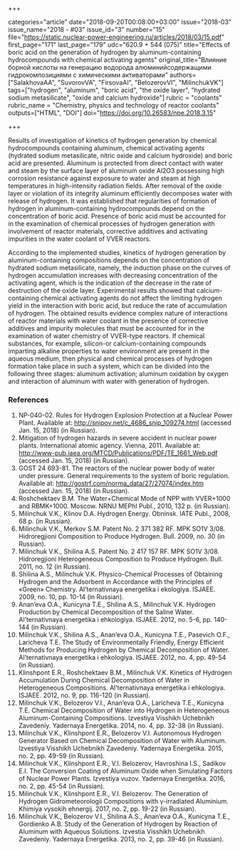 +++

categories="article"
date="2018-09-20T00:08:00+03:00"
issue="2018-03"
issue_name="2018 - #03"
issue_id="3"
number="15"
file="https://static.nuclear-power-engineering.ru/articles/2018/03/15.pdf"
first_page="171"
last_page="179"
udc="620.9 + 544 (075)"
title="Effects of boric acid on the generation of hydrogen by aluminum-containing hydrocompounds with chemical activating agents"
original_title="Влияние борной кислоты на генерацию водорода алюминийсодержащими гидрокомпозициями с химическими активаторами"
authors=["SalakhovaAA", "SuvorovVA", "FirsovaAI", "BelozerovVI", "MilinchukVK"]
tags=["hydrogen", "aluminum", "boric acid", "the oxide layer", "hydrated sodium metasilicate", "oxide and calcium hydroxide"]
rubric = "coolants"
rubric_name = "Chemistry, physics and technology of reactor coolants"
outputs=["HTML", "DOI"]
doi="https://doi.org/10.26583/npe.2018.3.15"

+++

Results of investigation of kinetics of hydrogen generation by chemical hydrocompounds containing aluminum, chemical activating agents (hydrated sodium metasilicate, nitric oxide and calcium hydroxide) and boric acid are presented. Aluminum is protected from direct contact with water and steam by the surface layer of aluminum oxide Al2O3 possessing high corrosion resistance against exposure to water and steam at high temperatures in high-intensity radiation fields. After removal of the oxide layer or violation of its integrity aluminum efficiently decomposes water with release of hydrogen. It was established that regularities of formation of hydrogen in aluminum-containing hydrocompounds depend on the concentration of boric acid. Presence of boric acid must be accounted for in the examination of chemical processes of hydrogen generation with involvement of reactor materials, corrective additives and activating impurities in the water coolant of VVER reactors.

According to the implemented studies, kinetics of hydrogen generation by aluminum-containing compositions depends on the concentration of hydrated sodium metasilicate, namely, the induction phase on the curves of hydrogen accumulation increases with decreasing concentration of the activating agent, which is the indication of the decrease in the rate of destruction of the oxide layer. Experimental results showed that calcium-containing chemical activating agents do not affect the limiting hydrogen yield in the interaction with boric acid, but reduce the rate of accumulation of hydrogen. The obtained results evidence complex nature of interactions of reactor materials with water coolant in the presence of corrective additives and impurity molecules that must be accounted for in the examination of water chemistry of VVER-type reactors. If chemical substances, for example, silicon-or calcium-containing compounds imparting alkaline properties to water environment are present in the aqueous medium, then physical and chemical processes of hydrogen formation take place in such a system, which can be divided into the following three stages: aluminum activation; aluminum oxidation by oxygen and interaction of aluminum with water with generation of hydrogen.

### References

1. NP-040-02. Rules for Hydrogen Explosion Protection at a Nuclear Power Plant. Available at: http://snipov.net/c_4686_snip_109274.html (accessed Jan. 15, 2018) (in Russian).
2. Mitigation of hydrogen hazards in severe accident in nuclear power plants. International atomic agency. Vienna, 2011. Available at: http://www-pub.iaea.org/MTCD/Publications/PDF/TE_1661_Web.pdf (accessed Jan. 15, 2018) (in Russian).
3. GOST 24 693-81. The reactors of the nuclear power body of water under pressure. General requirements to the system of boric regulation. Available at: http://gostrf.com/norma_data/27/27074/index.htm (accessed Jan. 15, 2018) (in Russian).
4. Roshchektaev B.M. The Water+Chemical Mode of NPP with VVER+1000 and RBMK+1000. Moscow. NRNU MEPhI Publ., 2010, 132 p. (in Russian).
5. Milinchuk V.K., Klinov D.A. Hydrogen Energy. Obninsk. IATE Publ., 2008, 68 p. (in Russian).
6. Milinchuk V.K., Merkov S.M. Patent No. 2 371 382 RF. MPK SO1V 3/08. Hidroregjioni Composition to Produce Hydrogen. Bull. 2009, no. 30 (in Russian).
7. Milinchuk V.K., Shilina A.S. Patent No. 2 417 157 RF. MPK SO1V 3/08. Hidroregjioni Heterogeneous Composition to Produce Hydrogen. Bull. 2011, no. 12 (in Russian).
8. Shilina A.S., Milinchuk V.K. Physico-Chemical Processes of Obtaining Hydrogen and the Adsorbent in Accordance with the Principles of «Green» Chemistry. Al’ternativnaya energetika i ekologiya. ISJAEE. 2009, no. 10, pp. 10-14 (in Russian).
9. Anan’eva O.A., Kunicyna T.E., Shilina A.S., Milinchuk V.K. Hydrogen Production by Chemical Decomposition of the Saline Water. Al’ternativnaya energetika i ehkologiya. ISJAEE. 2012, no. 5-6, pp. 140-144 (in Russian).
10. Milinchuk V.K., Shilina A.S., Anan’eva O.A., Kunicyna T.E., Pasevich O.F., Laricheva T.E. The Study of Environmentally Friendly, Energy Efficient Methods for Producing Hydrogen by Chemical Decomposition of Water. Al’ternativnaya energetika i ehkologiya. ISJAEE. 2012, no. 4, pp. 49-54 (in Russian).
11. Klinshpont E.R., Roshchektaev B.M., Milinchuk V.K. Kinetics of Hydrogen Accumulation During Chemical Decomposition of Water in Heterogeneous Compositions. Al’ternativnaya energetika i ehkologiya. ISJAEE. 2012, no. 9, pp. 116-120 (in Russian).
12. Milinchuk V.K., Belozerov V.I., Anan’eva O.A., Laricheva T.E., Kunicyna T.E. Chemical Decomposition of Water into Hydrogen in Heterogeneous Aluminum-Containing Compositions. Izvestiya Visshikh Uchebnikh Zavedeniy. Yadernaya Energetika. 2014, no. 4, pp. 32-38 (in Russian).
13. Milinchuk V.K., Klinshpont E.R., Belozerov V.I. Autonomous Hydrogen Generator Based on Chemical Decomposition of Water with Aluminum. Izvestiya Visshikh Uchebnikh Zavedeniy. Yadernaya Energetika. 2015, no. 2, pp. 49-59 (in Russian).
14. Milinchuk V.K., Klinshpont E.R., V.I. Belozerov, Havroshina I.S., Sadikov E.I. The Conversion Coating of Aluminum Oxide when Simulating Factors of Nuclear Power Plants. Izvestiya vuzov. Yadernaya Energetika. 2016, no. 2, pp. 45-54 (in Russian).
15. Milinchuk V.K., Klinshpont E.R., V.I. Belozerov. The Generation of Hydrogen Gidrometeorologii Compositions with γ-irradiated Aluminium. Khimiya vysokih ehnergij. 2017, no. 2, pp. 19-22 (in Russian).
16. Milinchuk V.K., Belozerov V.I., Shilina A.S., Anan’eva O.A., Kunicyna T.E., Gordienko A.B. Study of the Generation of Hydrogen by Reaction of Aluminum with Aqueous Solutions. Izvestia Visshikh Uchebnikh Zavedeniy. Yadernaya Energetika. 2013, no. 2, pp. 39-46 (in Russian).